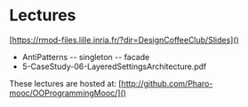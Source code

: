 # Lectures

[https://rmod-files.lille.inria.fr/?dir=DesignCoffeeClub/Slides]()

- AntiPatterns
-- singleton
-- facade
- 5-CaseStudy-06-LayeredSettingsArchitecture.pdf

These lectures are hosted at: 
	[http://github.com/Pharo-mooc/OOProgrammingMooc/]()
